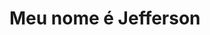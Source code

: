 # Meu nome é Jefferson


<!---
jeffrazek/jeffrazek is a ✨ special ✨ repository because its `README.md` (this file) appears on your GitHub profile.
You can click the Preview link to take a look at your changes.
--->
